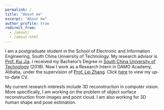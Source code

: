 ```yaml
---
permalink: /
title: "About me"
excerpt: "About me"
author_profile: true
redirect_from: 
  - /about/
  - /about.html
---
```


<!-- <p align="center">
  <img src="https://caozhangjie.github.io/files/caozhangjie_img.jpg?raw=true" alt="Photo" style="width: 450px;"/> 
</p> -->

I am a postgraduate student in the School of Electronic and Information Engineering, South China University of Technology. My research advisor is [Prof. Kui Jia](https://scholar.google.co.uk/citations?user=Mf9VHRcAAAAJ&hl=en&oi=ao). I received my Bachelor’s Degree in [South China University of Technology](http://www.scut.edu.cn/) (2018). Now I work as a Research Intern in DAMO Academy, Alibaba, under the supervision of [Prof. Lei Zhang](https://scholar.google.co.uk/citations?user=tAK5l1IAAAAJ&hl=en&oi=ao). Click [here](http://tangjiapeng.github.io/files/jptang_cv.pdf) to view my up-to-date CV.

My current research interests include 3D reconstruction in computer vision. More specifically, I am working on the problem of object surface reconstruction from images and point cloud. I am also working for 3D human shape and pose estimation.

